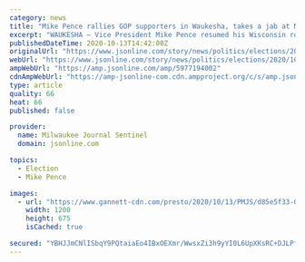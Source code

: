 ```yaml
---
category: news
title: "Mike Pence rallies GOP supporters in Waukesha, takes a jab at Milwaukee Mayor Tom Barrett"
excerpt: "WAUKESHA – Vice President Mike Pence resumed his Wisconsin roadshow Tuesday with some tough words on law and order and a jab at Milwaukee Mayor Tom Barrett during a campaign rally at Weldall ..."
publishedDateTime: 2020-10-13T14:42:00Z
originalUrl: "https://www.jsonline.com/story/news/politics/elections/2020/10/13/mike-pences-campaign-rally-weldall-manufacturing-waukesha/5977194002/"
webUrl: "https://www.jsonline.com/story/news/politics/elections/2020/10/13/mike-pences-campaign-rally-weldall-manufacturing-waukesha/5977194002/"
ampWebUrl: "https://amp.jsonline.com/amp/5977194002"
cdnAmpWebUrl: "https://amp-jsonline-com.cdn.ampproject.org/c/s/amp.jsonline.com/amp/5977194002"
type: article
quality: 66
heat: 66
published: false

provider:
  name: Milwaukee Journal Sentinel
  domain: jsonline.com

topics:
  - Election
  - Mike Pence

images:
  - url: "https://www.gannett-cdn.com/presto/2020/10/13/PMJS/d85e5f33-0f2a-4f65-8f24-6c6736f13e02-PENCE_0899.JPG?auto=webp&crop=3527,1984,x149,y0&format=pjpg&width=1200"
    width: 1200
    height: 675
    isCached: true

secured: "YBHJJmCNlISbqY9PQtaiaEo4IBxOEXmr/WwsxZi3h9yYI0L6UpXKsRC+DJLPfLhsbctGRdqg7wydH8TNg9vHWlfEUpbWd0zJcZtUCwUhiFhqQeuSBgCaPzX5ZXay3XjJ6qNfQ81PtngE2tJUGC9jMJSQLUQJVKpsG+pfELvdRiWDF8xBq46TxAou1makM7xaK1f691uFohEuo2I/JTNco+SlCNbDtseXKLBP7Q41WWtYhg4YrovP/KlChrgKBAv96ocoCvOCA4f7shuQsH6hK/6c33ZwBrLs/gyqCfJJCfpbGmcTRGN64K6vkNXE6c6uclIMwTgu6h/9kqtnl2UyF4+wkAeg6LAmHNl0X4DEAMo=;dJOPUNCcoJA8IBpwspdtww=="
---
```


